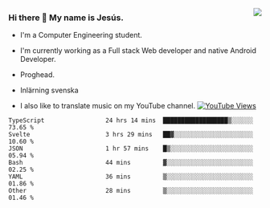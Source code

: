 <img align='right' src="https://github-readme-stats-eight-rose-90.vercel.app
/api?username=JesusJimenezG&show_icons=true&theme=radical">

### Hi there 👋 My name is Jesús.
- I'm a Computer Engineering student.
- I'm currently working as a Full stack Web developer and native Android Developer.

- Proghead.
- Inlärning svenska
- I also like to translate music on my YouTube channel. [![YouTube Views](https://img.shields.io/youtube/channel/views/UCWnlcC4_sV9Imcy9ysQpxHA?style=social)](https://www.youtube.com/channel/UCWnlcC4_sV9Imcy9ysQpxHA)

<!--START_SECTION:waka-->

```text
TypeScript                 24 hrs 14 mins  ██████████████████▒░░░░░░   73.65 %
Svelte                     3 hrs 29 mins   ██▓░░░░░░░░░░░░░░░░░░░░░░   10.60 %
JSON                       1 hr 57 mins    █▒░░░░░░░░░░░░░░░░░░░░░░░   05.94 %
Bash                       44 mins         ▓░░░░░░░░░░░░░░░░░░░░░░░░   02.25 %
YAML                       36 mins         ▒░░░░░░░░░░░░░░░░░░░░░░░░   01.86 %
Other                      28 mins         ▒░░░░░░░░░░░░░░░░░░░░░░░░   01.46 %
```

<!--END_SECTION:waka-->

<!--
**JesusJimenezG/JesusJimenezG** is a ✨ _special_ ✨ repository because its `README.md` (this file) appears on your GitHub profile.

Here are some ideas to get you started:

- 🔭 I’m currently working on ...
- 🌱 I’m currently learning ...
- 👯 I’m looking to collaborate on ...
- 🤔 I’m looking for help with ...
- 💬 Ask me about ...
- 📫 How to reach me: ...
- 😄 Pronouns: ...
- ⚡ Fun fact: ...
-->
